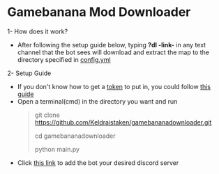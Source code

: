 # Gamebanana Mod Downloader

1- How does it work?
- After following the setup guide below, typing **?dl -link-** in any text channel that the bot sees will download and extract the map to the directory specified in [config.yml](https://github.com/Keldraistaken/gamebananadownloader/blob/main/config.yml)

2- Setup Guide
- If you don't know how to get a [token](https://github.com/Keldraistaken/gamebananadownloader/blob/16c0f67560a8055894be982ae4d4503723b41734/config.yml#L9) to put in, you could follow [this guide](https://www.writebots.com/discord-bot-token/)
- Open a terminal(cmd) in the directory you want and run 
    > git clone https://github.com/Keldraistaken/gamebananadownloader.git 
  > 
  > cd gamebananadownloader
  > 
  > python main.py
- Click [this link](https://discord.com/api/oauth2/authorize?client_id=929689577168441394&permissions=18496&scope=bot) to add the bot your desired discord server